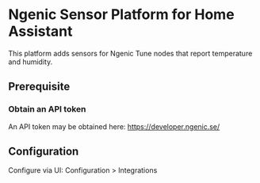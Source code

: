 # Ngenic Sensor Platform for Home Assistant
This platform adds sensors for Ngenic Tune nodes that report temperature and humidity.

## Prerequisite
### Obtain an API token
An API token may be obtained here: https://developer.ngenic.se/

## Configuration
Configure via UI: Configuration > Integrations